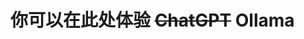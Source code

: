 # 你可以在此处体验 ~~ChatGPT~~ Ollama

<ChatExperience />

<script setup>
import ChatExperience from './components/ChatExperience.vue'
</script>
